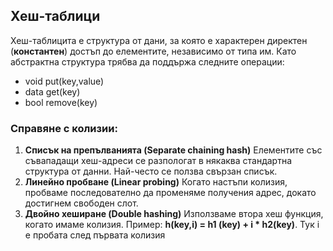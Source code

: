 

##  Хеш-таблици
Хеш-таблицита е структура от дани, за която е характерен директен (**константен**) достъп до елементите, независимо от типа им. Като абстрактна структура трябва да поддържа следните операции:

 - void put(key,value)
 - data get(key)
 - bool remove(key)

###  Справяне с колизии:

 1. **Списък на препълванията (Separate chaining hash)**
Елементите със съвападащи хеш-адреси се разпологат в някаква стандартна структура от данни. Най-често се ползва свързан списък.
 2. **Линейно пробване (Linear probing)**
Когато настъпи колизия, пробваме последователно да променяме получения адрес, докато достигнем свободен слот. 
 3. **Двойно хеширане (Double hashing)**
 Използваме втора хеш функция, когато имаме колизия.
 Пример: **h(key,i) = h1 (key) + i * h2(key)**. Тук i е пробата след първата колизия

